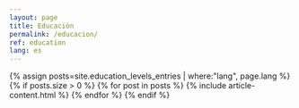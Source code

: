 ```yaml
---
layout: page
title: Educación
permalink: /educacion/
ref: education
lang: es
---
```

<div class="container">
	<div class="row">
  {% assign posts=site.education_levels_entries | where:"lang", page.lang %}
  {% if posts.size > 0 %}
    {% for post in posts %}
			{% include article-content.html %}
		{% endfor %}
	{% endif %}
	</div>
</div>
